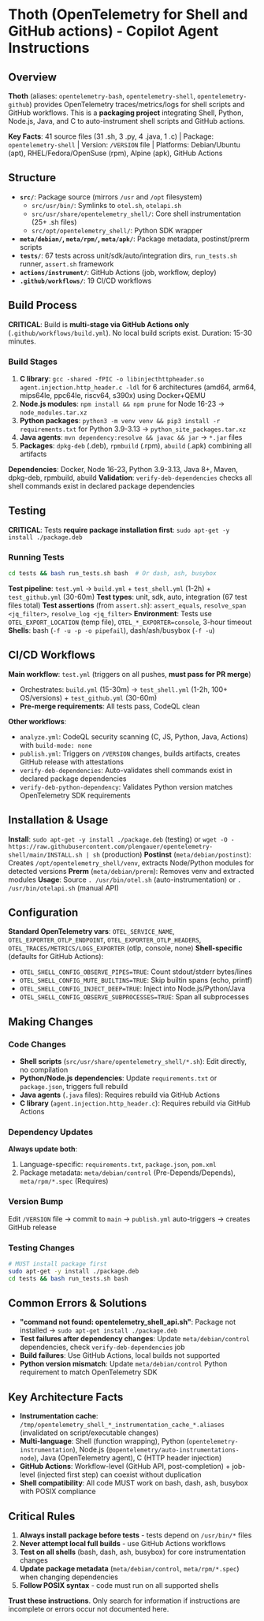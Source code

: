 # Thoth (OpenTelemetry for Shell and GitHub actions) - Copilot Agent Instructions

## Overview
**Thoth** (aliases: `opentelemetry-bash`, `opentelemetry-shell`, `opentelemetry-github`) provides OpenTelemetry traces/metrics/logs for shell scripts and GitHub workflows. This is a **packaging project** integrating Shell, Python, Node.js, Java, and C to auto-instrument shell scripts and GitHub actions.

**Key Facts**: 41 source files (31 .sh, 3 .py, 4 .java, 1 .c) | Package: `opentelemetry-shell` | Version: `/VERSION` file | Platforms: Debian/Ubuntu (apt), RHEL/Fedora/OpenSuse (rpm), Alpine (apk), GitHub Actions

## Structure
- **`src/`**: Package source (mirrors `/usr` and `/opt` filesystem)
  - `src/usr/bin/`: Symlinks to `otel.sh`, `otelapi.sh`
  - `src/usr/share/opentelemetry_shell/`: Core shell instrumentation (25+ .sh files)
  - `src/opt/opentelemetry_shell/`: Python SDK wrapper
- **`meta/debian/`, `meta/rpm/`, `meta/apk/`**: Package metadata, postinst/prerm scripts
- **`tests/`**: 67 tests across unit/sdk/auto/integration dirs, `run_tests.sh` runner, `assert.sh` framework
- **`actions/instrument/`**: GitHub Actions (job, workflow, deploy)
- **`.github/workflows/`**: 19 CI/CD workflows

## Build Process
**CRITICAL**: Build is **multi-stage via GitHub Actions only** (`.github/workflows/build.yml`). No local build scripts exist. Duration: 15-30 minutes.

### Build Stages
1. **C library**: `gcc -shared -fPIC -o libinjecthttpheader.so agent.injection.http_header.c -ldl` for 6 architectures (amd64, arm64, mips64le, ppc64le, riscv64, s390x) using Docker+QEMU
2. **Node.js modules**: `npm install && npm prune` for Node 16-23 → `node_modules.tar.xz`
3. **Python packages**: `python3 -m venv venv && pip3 install -r requirements.txt` for Python 3.9-3.13 → `python_site_packages.tar.xz`
4. **Java agents**: `mvn dependency:resolve && javac && jar` → `*.jar` files
5. **Packages**: `dpkg-deb` (.deb), `rpmbuild` (.rpm), `abuild` (.apk) combining all artifacts

**Dependencies**: Docker, Node 16-23, Python 3.9-3.13, Java 8+, Maven, dpkg-deb, rpmbuild, abuild
**Validation**: `verify-deb-dependencies` checks all shell commands exist in declared package dependencies

## Testing
**CRITICAL**: Tests **require package installation first**: `sudo apt-get -y install ./package.deb`

### Running Tests
```bash
cd tests && bash run_tests.sh bash  # Or dash, ash, busybox
```

**Test pipeline**: `test.yml` → `build.yml` + `test_shell.yml` (1-2h) + `test_github.yml` (30-60m)
**Test types**: unit, sdk, auto, integration (67 test files total)
**Test assertions** (from `assert.sh`): `assert_equals`, `resolve_span <jq_filter>`, `resolve_log <jq_filter>`
**Environment**: Tests use `OTEL_EXPORT_LOCATION` (temp file), `OTEL_*_EXPORTER=console`, 3-hour timeout
**Shells**: bash (`-f -u -p -o pipefail`), dash/ash/busybox (`-f -u`)

## CI/CD Workflows
**Main workflow**: `test.yml` (triggers on all pushes, **must pass for PR merge**)
- Orchestrates: `build.yml` (15-30m) → `test_shell.yml` (1-2h, 100+ OS/versions) + `test_github.yml` (30-60m)
- **Pre-merge requirements**: All tests pass, CodeQL clean

**Other workflows**:
- `analyze.yml`: CodeQL security scanning (C, JS, Python, Java, Actions) with `build-mode: none`
- `publish.yml`: Triggers on `/VERSION` changes, builds artifacts, creates GitHub release with attestations
- `verify-deb-dependencies`: Auto-validates shell commands exist in declared package dependencies
- `verify-deb-python-dependency`: Validates Python version matches OpenTelemetry SDK requirements

## Installation & Usage
**Install**: `sudo apt-get -y install ./package.deb` (testing) or `wget -O - https://raw.githubusercontent.com/plengauer/opentelemetry-shell/main/INSTALL.sh | sh` (production)
**Postinst** (`meta/debian/postinst`): Creates `/opt/opentelemetry_shell/venv`, extracts Node/Python modules for detected versions
**Prerm** (`meta/debian/prerm`): Removes venv and extracted modules
**Usage**: Source `. /usr/bin/otel.sh` (auto-instrumentation) or `. /usr/bin/otelapi.sh` (manual API)

## Configuration
**Standard OpenTelemetry vars**: `OTEL_SERVICE_NAME`, `OTEL_EXPORTER_OTLP_ENDPOINT`, `OTEL_EXPORTER_OTLP_HEADERS`, `OTEL_TRACES/METRICS/LOGS_EXPORTER` (otlp, console, none)
**Shell-specific** (defaults for GitHub Actions):
- `OTEL_SHELL_CONFIG_OBSERVE_PIPES=TRUE`: Count stdout/stderr bytes/lines
- `OTEL_SHELL_CONFIG_MUTE_BUILTINS=TRUE`: Skip builtin spans (echo, printf)
- `OTEL_SHELL_CONFIG_INJECT_DEEP=TRUE`: Inject into Node.js/Python/Java
- `OTEL_SHELL_CONFIG_OBSERVE_SUBPROCESSES=TRUE`: Span all subprocesses

## Making Changes

### Code Changes
- **Shell scripts** (`src/usr/share/opentelemetry_shell/*.sh`): Edit directly, no compilation
- **Python/Node.js dependencies**: Update `requirements.txt` or `package.json`, triggers full rebuild
- **Java agents** (`.java` files): Requires rebuild via GitHub Actions
- **C library** (`agent.injection.http_header.c`): Requires rebuild via GitHub Actions

### Dependency Updates
**Always update both**:
1. Language-specific: `requirements.txt`, `package.json`, `pom.xml`
2. Package metadata: `meta/debian/control` (Pre-Depends/Depends), `meta/rpm/*.spec` (Requires)

### Version Bump
Edit `/VERSION` file → commit to `main` → `publish.yml` auto-triggers → creates GitHub release

### Testing Changes
```bash
# MUST install package first
sudo apt-get -y install ./package.deb
cd tests && bash run_tests.sh bash
```

## Common Errors & Solutions
- **"command not found: opentelemetry_shell_api.sh"**: Package not installed → `sudo apt-get install ./package.deb`
- **Test failures after dependency changes**: Update `meta/debian/control` dependencies, check `verify-deb-dependencies` job
- **Build failures**: Use GitHub Actions, local builds not supported
- **Python version mismatch**: Update `meta/debian/control` Python requirement to match OpenTelemetry SDK

## Key Architecture Facts
- **Instrumentation cache**: `/tmp/opentelemetry_shell_*_instrumentation_cache_*.aliases` (invalidated on script/executable changes)
- **Multi-language**: Shell (function wrapping), Python (`opentelemetry-instrumentation`), Node.js (`@opentelemetry/auto-instrumentations-node`), Java (OpenTelemetry agent), C (HTTP header injection)
- **GitHub Actions**: Workflow-level (GitHub API, post-completion) + job-level (injected first step) can coexist without duplication
- **Shell compatibility**: All code MUST work on bash, dash, ash, busybox with POSIX compliance

## Critical Rules
1. **Always install package before tests** - tests depend on `/usr/bin/*` files
2. **Never attempt local full builds** - use GitHub Actions workflows
3. **Test on all shells** (bash, dash, ash, busybox) for core instrumentation changes
4. **Update package metadata** (`meta/debian/control`, `meta/rpm/*.spec`) when changing dependencies
5. **Follow POSIX syntax** - code must run on all supported shells

**Trust these instructions**. Only search for information if instructions are incomplete or errors occur not documented here.
